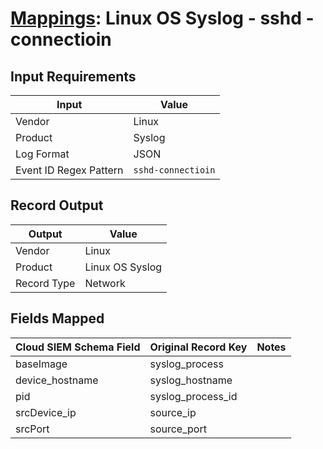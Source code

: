 # [Mappings](README.md): Linux OS Syslog - sshd - connectioin

## Input Requirements

|Input|Value|
|-----|-----|
|Vendor|Linux|
|Product|Syslog|
|Log Format|JSON|
|Event ID Regex Pattern|`sshd-connectioin`|

## Record Output

|Output|Value|
|------|-----|
|Vendor|Linux|
|Product|Linux OS Syslog|
|Record Type|Network|

## Fields Mapped

|Cloud SIEM Schema Field|Original Record Key|Notes|
|-----------------------|-------------------|-----|
|baseImage|syslog_process||
|device_hostname|syslog_hostname||
|pid|syslog_process_id||
|srcDevice_ip|source_ip||
|srcPort|source_port||

